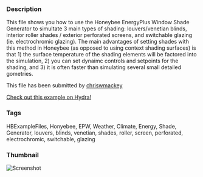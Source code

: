 ### Description 
This file shows you how to use the Honeybee EnergyPlus Window Shade Generator to simultate 3 main types of shading: louvers/venetian blinds, interior roller shades / exterior perforated screens, and switchable glazing (ie. electrochromic glazing).
The main advantages of setting shades with this method in Honeybee (as opposed to using context shading surfaces) is that 1) the surface temperature of the shading elements will be factored into the simulation, 2) you can set dynaimc controls and setpoints for the shading, and 3) it is often faster than simulating several small detailed gometries.

This file has been submitted by [chriswmackey](https://github.com/chriswmackey)

[Check out this example on Hydra!](http://hydrashare.github.io/hydra/viewer?owner=chriswmackey&fork=hydra_2&id=EnergyPlus_Window_Shade_Generator)
### Tags 
HBExampleFiles, Honyebee, EPW, Weather, Climate, Energy, Shade, Generator, louvers, blinds, venetian, shades, roller, screen, perforated, electrochromic, switchable, glazing
### Thumbnail 
![Screenshot](https://raw.githubusercontent.com/chriswmackey/hydra/master/EnergyPlus_Window_Shade_Generator/thumbnail.png)
